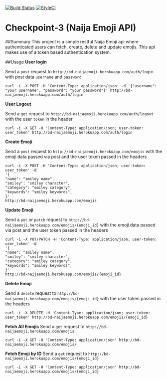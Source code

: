 [![Build Status](https://travis-ci.org/andela-badebiyi/checkpoint-3.svg?branch=develop)](https://travis-ci.org/andela-badebiyi/checkpoint-3)
<a href="https://styleci.io/repos/49193992"><img src="https://styleci.io/repos/49193992/shield" alt="StyleCI"></a>

# Checkpoint-3 (Naija Emoji API)
##Summary
This project is a simple restful Naija Emoji api where authenticated users can fetch, create, delete and update emojis. This api makes use of a token based authentication system.

##Usage
**User login**

Send a `post` request to `http://bd-naijaemoji.herokuapp.com/auth/login` with post data `username` and `password`
```
curl -i -X POST -H 'Content-Type: application/json' -d '{"username": "your username", "password": "your password"}' http://bd-naijaemoji.herokuapp.com/auth/login
```

**User Logout**

Send a `get` request to `http://bd-naijaemoji.herokuapp.com/auth/logout` with the user `token` in the header
```
curl -i -X GET -H 'Content-Type: application/json; user-token: user_token' http://bd-naijaemoji.herokuapp.com/auth/login
```

**Create Emoji**

Send a `post` request to `http://bd-naijaemoji.herokuapp.com/emojis` with the emoji data passed via post and the user token passed in the headers
```
curl -i -X POST -H 'Content-Type: application/json; user-token: user_token' -d 
'{
"name": "smiley name", 
"smiley": "smiley character",
"category": "smiley category",
"keywords": "smiley keywords",
}'
http://bd-naijaemoji.herokuapp.com/emojis
```

**Update Emoji**

Send a `put` or `patch` request to `http://bd-naijaemoji.herokuapp.com/emojis/{emoji_id}` with the emoji data passed via post and the user token passed in the headers
```
curl -i -X PUT/PATCH -H 'Content-Type: application/json; user-token: user_token' -d 
'{
"name": "smiley name", 
"smiley": "smiley character",
"category": "smiley category",
"keywords": "smiley keywords",
}'
http://bd-naijaemoji.herokuapp.com/emojis/{emoji_id}
```

**Delete Emoji**

Send a `delete` request to `http://bd-naijaemoji.herokuapp.com/emojis/{emoji_id}` with the user token passed in the headers
```
curl -i -X DELETE -H 'Content-Type: application/json; user-token: user_token' http://bd-naijaemoji.herokuapp.com/emojis/{emoji_id}
```

**Fetch All Emojis**
Send a `get` request to `http://bd-naijaemoji.herokuapp.com/emojis`
```
curl -i -X GET -H 'Content-Type: application/json' http://bd-naijaemoji.herokuapp.com/emojis/
```

**Fetch Emoji by ID**
Send a `get` request to `http://bd-naijaemoji.herokuapp.com/emojis/{emoji_id}`
```
curl -i -X GET -H 'Content-Type: application/json' http://bd-naijaemoji.herokuapp.com/emojis/{emoji_id}
```
